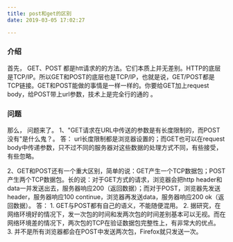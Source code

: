 ```yaml
---
title: post和get的区别
date: 2019-03-05 17:02:27

---
```


### 介绍
首先， GET、POST 都是htt请求的的方法。它们本质上并无差别。HTTP的底层是TCP/IP。所以GET和POST的底层也是TCP/IP，也就是说，GET/POST都是TCP链接。GET和POST能做的事情是一样一样的。你要给GET加上request body，给POST带上url参数，技术上是完全行的通的 。

### 问题
那么， 问题来了。
1、"GET请求在URL中传送的参数是有长度限制的，而POST没有"是什么鬼？。
  答： url长度限制都是浏览器设置的；而GET也可以在request body中传递参数，只不过不同的服务器对这些数据的处理方式不同，有些接受，有些忽略。

2、GET和POST还有一个重大区别，简单的说：GET产生一个TCP数据包；POST产生两个TCP数据包。长的说：对于GET方式的请求，浏览器会把http header和data一并发送出去，服务器响应200（返回数据）；而对于POST，浏览器先发送header，服务器响应100 continue，浏览器再发送data，服务器响应200 ok（返回数据）。
  答： 1. GET与POST都有自己的语义，不能随便混用。
      2. 据研究，在网络环境好的情况下，发一次包的时间和发两次包的时间差别基本可以无视。而在网络环境差的情况下，两次包的TCP在验证数据包完整性上，有非常大的优点。
      3. 并不是所有浏览器都会在POST中发送两次包，Firefox就只发送一次。

